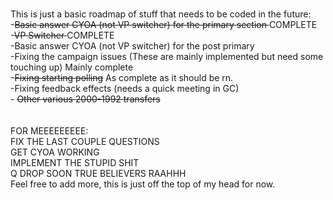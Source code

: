  <br> This is just a basic roadmap of stuff that needs to be coded in the future:
 <br> -<s>Basic answer CYOA (not VP switcher) for the primary section </s> COMPLETE
<br> -<s>VP Switcher </s> COMPLETE
 <br> -Basic answer CYOA (not VP switcher) for the post primary
 <br> -Fixing the campaign issues (These are mainly implemented but need some touching up) Mainly complete
 <br> -<s>Fixing starting polling</s> As complete as it should be rn.
 <br> -Fixing feedback effects (needs a quick meeting in GC)
 <br> - <s>Other various 2000-1992 transfers </s>
<br>
<br>
<br>FOR MEEEEEEEEE:
<br> FIX THE LAST COUPLE QUESTIONS
<br> GET CYOA WORKING
<br> IMPLEMENT THE STUPID SHIT
<br> Q DROP SOON TRUE BELIEVERS RAAHHH
 <br> Feel free to add more, this is just off the top of my head for now.
